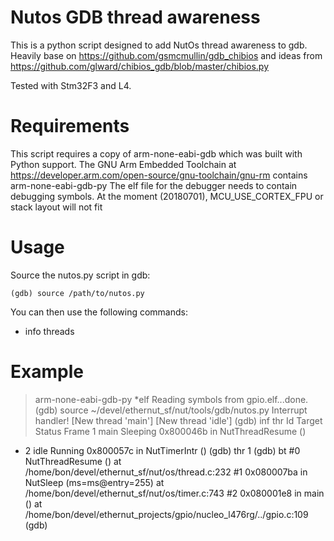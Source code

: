# Nutos GDB thread awareness

This is a python script designed to add NutOs thread awareness to gdb.
Heavily base on https://github.com/gsmcmullin/gdb_chibios and ideas from
https://github.com/glward/chibios_gdb/blob/master/chibios.py

Tested with Stm32F3 and L4.

# Requirements

This script requires a copy of arm-none-eabi-gdb which was built with
Python support. The GNU Arm Embedded Toolchain at
https://developer.arm.com/open-source/gnu-toolchain/gnu-rm
contains arm-none-eabi-gdb-py
The elf file for the debugger needs to contain debugging symbols.
At the moment (20180701), MCU_USE_CORTEX_FPU or stack layout will not fit

# Usage

Source the nutos.py script in gdb:

```
(gdb) source /path/to/nutos.py
```

You can then use the following commands:

* info threads

# Example
> arm-none-eabi-gdb-py *elf
Reading symbols from gpio.elf...done.
(gdb) source ~/devel/ethernut_sf/nut/tools/gdb/nutos.py
Interrupt handler!
[New thread 'main']
[New thread 'idle']
(gdb) inf thr
  Id   Target    Status     Frame
  1    main      Sleeping   0x800046b in NutThreadResume ()
* 2    idle      Running    0x800057c in NutTimerIntr ()
(gdb) thr 1
(gdb) bt
#0  NutThreadResume () at /home/bon/devel/ethernut_sf/nut/os/thread.c:232
#1  0x080007ba in NutSleep (ms=ms@entry=255) at /home/bon/devel/ethernut_sf/nut/os/timer.c:743
#2  0x080001e8 in main () at /home/bon/devel/ethernut_projects/gpio/nucleo_l476rg/../gpio.c:109
(gdb)
